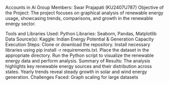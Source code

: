 Accounts in Ai
Group Members:
Swar Prajapati (KU2407U787)
Objective of the Project:
The project focuses on graphical analysis of renewable energy usage, showcasing trends, comparisons, and growth in the renewable energy sector.

Tools and Libraries Used:
Python Libraries: Seaborn, Pandas, Matplotlib
Data Source(s):
Kaggle: Indian Energy Potential & Generation Capacity
Execution Steps:
Clone or download the repository.
Install necessary libraries using pip install -r requirements.txt.
Place the dataset in the appropriate directory.
Run the Python script to visualize the renewable energy data and perform analysis.
Summary of Results:
The analysis highlights key renewable energy sources and their distribution across states.
Yearly trends reveal steady growth in solar and wind energy generation.
Challenges Faced:
Graph scaling for large datasets
